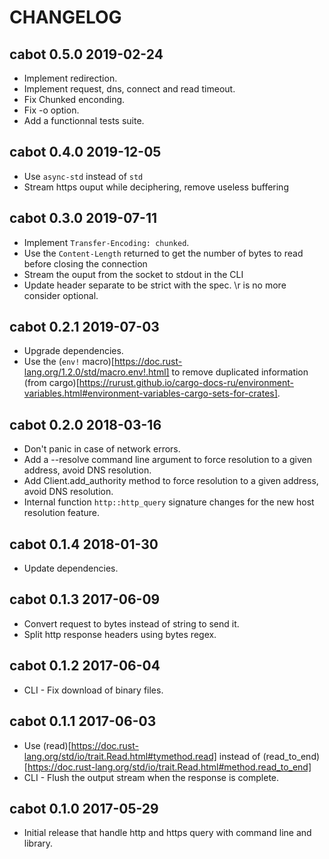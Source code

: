 # CHANGELOG

## cabot 0.5.0 2019-02-24

 * Implement redirection.
 * Implement request, dns, connect and read timeout.
 * Fix Chunked enconding.
 * Fix -o option.
 * Add a functionnal tests suite.

## cabot 0.4.0 2019-12-05

 * Use `async-std` instead of `std`
 * Stream https ouput while deciphering, remove useless buffering

## cabot 0.3.0 2019-07-11

 * Implement `Transfer-Encoding: chunked`.
 * Use the `Content-Length` returned to get the number of bytes to read before closing the connection
 * Stream the ouput from the socket to stdout in the CLI
 * Update header separate to be strict with the spec. \r is no more consider optional.

## cabot 0.2.1 2019-07-03

 * Upgrade dependencies.
 * Use the (`env!` macro)[https://doc.rust-lang.org/1.2.0/std/macro.env!.html] to remove 
   duplicated information (from cargo)[https://rurust.github.io/cargo-docs-ru/environment-variables.html#environment-variables-cargo-sets-for-crates].

## cabot 0.2.0 2018-03-16

 * Don't panic in case of network errors.
 * Add a --resolve command line argument to force resolution to a given address, avoid DNS resolution.
 * Add Client.add_authority method to force resolution to a given address, avoid DNS resolution.
 * Internal function `http::http_query` signature changes for the new host resolution feature.

## cabot 0.1.4 2018-01-30

 * Update dependencies.


## cabot 0.1.3 2017-06-09

 * Convert request to bytes instead of string to send it.
 * Split http response headers using bytes regex.


## cabot 0.1.2 2017-06-04

 * CLI - Fix download of binary files.


## cabot 0.1.1 2017-06-03

 * Use (read)[https://doc.rust-lang.org/std/io/trait.Read.html#tymethod.read]
   instead of (read_to_end)[https://doc.rust-lang.org/std/io/trait.Read.html#method.read_to_end]
 * CLI - Flush the output stream when the response is complete.


## cabot 0.1.0 2017-05-29

 * Initial release that handle http and https query with command line and library.

